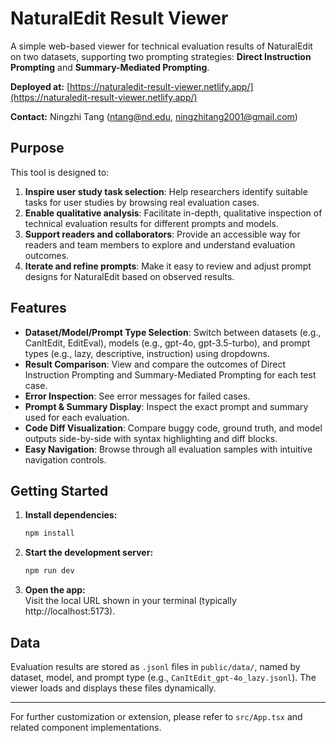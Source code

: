 # NaturalEdit Result Viewer

A simple web-based viewer for technical evaluation results of NaturalEdit on two datasets, supporting two prompting strategies: **Direct Instruction Prompting** and **Summary-Mediated Prompting**.

**Deployed at:** [https://naturaledit-result-viewer.netlify.app/](https://naturaledit-result-viewer.netlify.app/)

**Contact:** Ningzhi Tang (ntang@nd.edu, ningzhitang2001@gmail.com)

## Purpose

This tool is designed to:
1. **Inspire user study task selection**: Help researchers identify suitable tasks for user studies by browsing real evaluation cases.
2. **Enable qualitative analysis**: Facilitate in-depth, qualitative inspection of technical evaluation results for different prompts and models.
3. **Support readers and collaborators**: Provide an accessible way for readers and team members to explore and understand evaluation outcomes.
4. **Iterate and refine prompts**: Make it easy to review and adjust prompt designs for NaturalEdit based on observed results.

## Features

- **Dataset/Model/Prompt Type Selection**: Switch between datasets (e.g., CanItEdit, EditEval), models (e.g., gpt-4o, gpt-3.5-turbo), and prompt types (e.g., lazy, descriptive, instruction) using dropdowns.
- **Result Comparison**: View and compare the outcomes of Direct Instruction Prompting and Summary-Mediated Prompting for each test case.
- **Error Inspection**: See error messages for failed cases.
- **Prompt & Summary Display**: Inspect the exact prompt and summary used for each evaluation.
- **Code Diff Visualization**: Compare buggy code, ground truth, and model outputs side-by-side with syntax highlighting and diff blocks.
- **Easy Navigation**: Browse through all evaluation samples with intuitive navigation controls.

## Getting Started

1. **Install dependencies:**
   ```bash
   npm install
   ```
2. **Start the development server:**
   ```bash
   npm run dev
   ```
3. **Open the app:**  
   Visit the local URL shown in your terminal (typically http://localhost:5173).

## Data

Evaluation results are stored as `.jsonl` files in `public/data/`, named by dataset, model, and prompt type (e.g., `CanItEdit_gpt-4o_lazy.jsonl`). The viewer loads and displays these files dynamically.

---

For further customization or extension, please refer to `src/App.tsx` and related component implementations.
